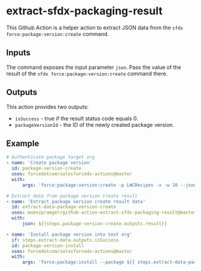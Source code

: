 # extract-sfdx-packaging-result

This Github Action is a helper action to extract JSON data from the `sfdx force:package:version:create` command.

## Inputs

The command exposes the input parameter `json`. Pass the value of the result of the `sfdx force:package:version:create` command there.

## Outputs

This action provides two outputs:

-   `isSuccess` - true if the result status code equals 0.
-   `packageVersionId` - the ID of the newly created package version.

## Example

```yml
# Authenticate package target org
- name: 'Create package version'
  id: package-version-create
  uses: forcedotcom/salesforcedx-actions@master
  with:
      args: 'force:package:version:create -p LWCRecipes -x -w 10 --json'

# Extract data from package version create result
- name: 'Extract package version create result data'
  id: extract-data-package-version-create
  uses: muenzpraeger/github-action-extract-sfdx-packaging-result@master
  with:
      json: ${{steps.package-version-create.outputs.result}}

- name: 'Install package version into test org'
  if: steps.extract-data.outputs.isSuccess
  id: package-version-install
  uses: forcedotcom/salesforcedx-actions@master
  with:
      args: 'force:package:install --package ${{ steps.extract-data-package-version-create.outputs.packageVersionId }} -w 10 -u packagingorg -r'
```
